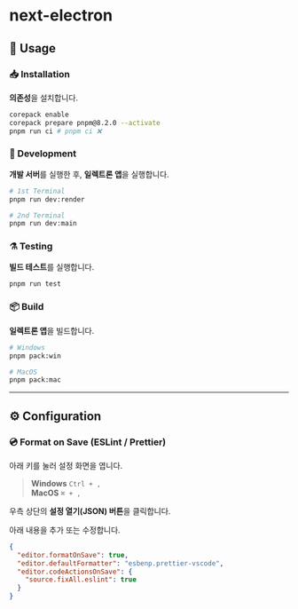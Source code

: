 # next-electron

## 📕 Usage

### 📥 Installation

**의존성**을 설치합니다.

```bash
corepack enable
corepack prepare pnpm@8.2.0 --activate
pnpm run ci # pnpm ci ❌
```

### 🚀 Development

**개발 서버**를 실행한 후, **일렉트론 앱**을 실행합니다.

```bash
# 1st Terminal
pnpm run dev:render

# 2nd Terminal
pnpm run dev:main
```

### ⚗️ Testing

**빌드 테스트**를 실행합니다.

```bash
pnpm run test
```

### 📦 Build

**일렉트론 앱**을 빌드합니다.

```bash
# Windows
pnpm pack:win

# MacOS
pnpm pack:mac
```

---

## ⚙️ Configuration

### 💿 Format on Save (ESLint / Prettier)

아래 키를 눌러 설정 화면을 엽니다.

> **Windows** `Ctrl + ,`<br/> **MacOS** `⌘ + ,`

우측 상단의 **설정 열기(JSON) 버튼**을 클릭합니다.

아래 내용을 추가 또는 수정합니다.

```json
{
  "editor.formatOnSave": true,
  "editor.defaultFormatter": "esbenp.prettier-vscode",
  "editor.codeActionsOnSave": {
    "source.fixAll.eslint": true
  }
}
```
